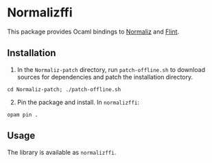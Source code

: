 # Normalizffi

This package provides Ocaml bindings to
[Normaliz](https://www.normaliz.uni-osnabrueck.de/) and 
[Flint](https://flintlib.org/).

## Installation

1. In the `Normaliz-patch` directory, run `patch-offline.sh` to download
   sources for dependencies and patch the installation directory.

```
cd Normaliz-patch; ./patch-offline.sh
```

2. Pin the package and install. In `normalizffi`:

```
opam pin .
```

## Usage

The library is available as `normalizffi`.

	
